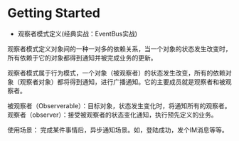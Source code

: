 # Getting Started
- 观察者模式定义(经典实战：EventBus实战)

观察者模式定义对象间的一种一对多的依赖关系，当一个对象的状态发生改变时，
所有依赖于它的对象都得到通知并被完成业务的更新。

观察者模式属于行为模式，一个对象（被观察者）的状态发生改变，所有的依赖对象（观察者对象）都将得到通知，进行广播通知。它的主要成员就是观察者和被观察者。

被观察者（Observerable）：目标对象，状态发生变化时，将通知所有的观察者。
观察者（observer）：接受被观察者的状态变化通知，执行预先定义的业务。

使用场景： 完成某件事情后，异步通知场景。如，登陆成功，发个IM消息等等。
